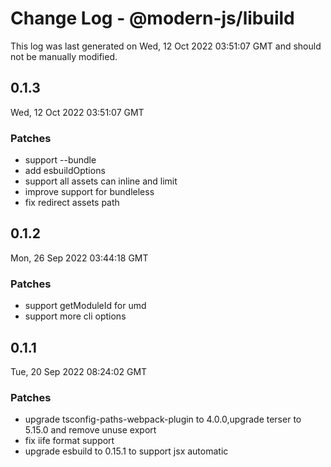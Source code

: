 # Change Log - @modern-js/libuild

This log was last generated on Wed, 12 Oct 2022 03:51:07 GMT and should not be manually modified.

## 0.1.3
Wed, 12 Oct 2022 03:51:07 GMT

### Patches

- support --bundle
- add esbuildOptions
- support all assets can inline and limit
- improve support for bundleless
- fix redirect assets path

## 0.1.2
Mon, 26 Sep 2022 03:44:18 GMT

### Patches

- support getModuleId for umd
- support more cli options

## 0.1.1
Tue, 20 Sep 2022 08:24:02 GMT

### Patches

- upgrade tsconfig-paths-webpack-plugin to 4.0.0,upgrade terser to 5.15.0 and remove unuse export
- fix iife format support
- upgrade esbuild to 0.15.1 to support jsx automatic

